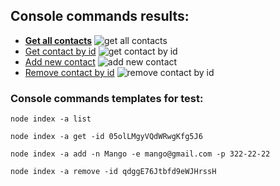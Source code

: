 ## Console commands results:

- **[Get all contacts](https://monosnap.com/file/WHbL2y6OGfwl9oDYpCjfJaGJwIzFQO)**
  ![get all contacts](https://monosnap.com/image/WHbL2y6OGfwl9oDYpCjfJaGJwIzFQO)
- [Get contact by id](https://monosnap.com/file/yF2N4Roe2kzl272ABJx9KFfRR4KdcA)
  ![get contact by id](https://monosnap.com/image/yF2N4Roe2kzl272ABJx9KFfRR4KdcA)
- [Add new contact](https://monosnap.com/file/1222ou8vA93M1zrgY76SlYoGEIz46l)
  ![add new contact](https://monosnap.com/image/1222ou8vA93M1zrgY76SlYoGEIz46l)
- [Remove contact by id](https://monosnap.com/file/8FtOTXa1MY90mZJOqwZk5mcdEcDNqM)
  ![remove contact by id](https://monosnap.com/image/8FtOTXa1MY90mZJOqwZk5mcdEcDNqM)

### Console commands templates for test:

```
node index -a list
```

```
node index -a get -id 05olLMgyVQdWRwgKfg5J6
```

```
node index -a add -n Mango -e mango@gmail.com -p 322-22-22
```

```
node index -a remove -id qdggE76Jtbfd9eWJHrssH
```
